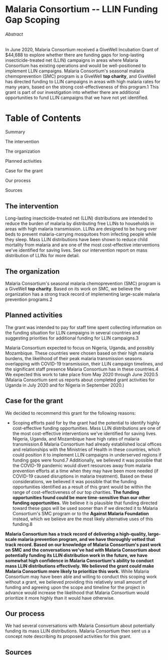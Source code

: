 # Malaria Consortium -- LLIN Funding Gap Scoping

###### Abstract

In June 2020, Malaria Consortium received a GiveWell Incubation Grant of $44,688 to explore whether there are funding gaps for long-lasting insecticide-treated net (LLIN) campaigns in areas where Malaria Consortium has existing operations and would be well-positioned to implement LLIN campaigns. Malaria Consortium's seasonal malaria chemoprevention (SMC) program is a GiveWell **top charity**, and GiveWell has directed funding to LLIN campaigns in areas with high malaria rates for many years, based on the strong cost-effectiveness of this program.1 This grant is part of our investigation into whether there are additional opportunities to fund LLIN campaigns that we have not yet identified.

# Table of Contents

Summary

The intervention

The organization

Planned activities

Case for the grant

Our process

Sources

## The intervention

Long-lasting insecticide-treated net (LLIN) distributions are intended to reduce the burden of malaria by distributing free LLINs to households in areas with high malaria transmission. LLINs are designed to be hung over beds to prevent malaria-carrying mosquitoes from infecting people while they sleep. Mass LLIN distributions have been shown to reduce child mortality from malaria and are one of the most cost-effective interventions we've identified for saving lives. See our intervention report on mass distribution of LLINs for more detail.

## The organization

Malaria Consortium's seasonal malaria chemoprevention (SMC) program is a GiveWell **top charity**. Based on its work on SMC, we believe the organization has a strong track record of implementing large-scale malaria prevention programs.2

## Planned activities

The grant was intended to pay for staff time spent collecting information on the funding situation for LLIN campaigns in several countries and suggesting priorities for additional funding for LLIN campaigns.3

Malaria Consortium expected to focus on Nigeria, Uganda, and possibly Mozambique. These countries were chosen based on their high malaria burdens, the likelihood of their peak malaria transmission seasons overlapping with COVID-19 transmission, their LLIN campaign timelines, and the significant staff presence Malaria Consortium has in these countries.4 We expected this work to take place from May 2020 through June 2020.5 (Malaria Consortium sent us reports about completed grant activities for Uganda in July 2020 and for Nigeria in September 2020.)

## Case for the grant

We decided to recommend this grant for the following reasons:

* Scoping efforts paid for by the grant had the potential to identify highly cost-effective funding opportunities. Mass LLIN distributions are one of the most cost-effective interventions we've identified for saving lives. Nigeria, Uganda, and Mozambique have high rates of malaria transmission.6 Malaria Consortium had already established local offices and relationships with the Ministries of Health in these countries, which could position it to implement LLIN campaigns in underserved regions if funding gaps were found.7 Additionally, we believed it was possible that the COVID-19 pandemic would divert resources away from malaria prevention efforts at a time when they may have been more needed (if COVID-19 caused disruptions in malaria treatment). Based on these considerations, we believed it was possible that the funding opportunities identified as a result of this grant would be within the range of cost-effectiveness of our top charities. **The funding opportunities found could be more time-sensitive than our other funding opportunities.** We believe it is plausible that funding directed toward these gaps will be used sooner than if we directed it to Malaria Consortium's SMC program or to the **Against Malaria Foundation** instead, which we believe are the most likely alternative uses of this funding.8

**Malaria Consortium has a track record of delivering a high-quality, large-scale malaria prevention program, and we have thoroughly vetted that track record. Based on our knowledge of Malaria Consortium's past work on SMC and the conversations we've had with Malaria Consortium about potentially funding its LLIN distribution work in the future, we have somewhat high confidence in Malaria Consortium's ability to conduct mass LLIN distributions effectively. We believed the grant could make Malaria Consortium more likely to prioritize this work.** While Malaria Consortium may have been able and willing to conduct this scoping work without a grant, we believed providing this relatively small amount of funding and agreeing upon the scope and timeline for the project in advance would increase the likelihood that Malaria Consortium would prioritize it more highly than it would have otherwise.

## Our process

We had several conversations with Malaria Consortium about potentially funding its mass LLIN distributions. Malaria Consortium then sent us a concept note describing its proposed activities for this grant.

## Sources